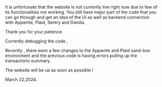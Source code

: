 It is unfortunate that the website is not currently live right now due to few of its functionalities not working. 
You still have major part of the code that you can go through and get an idea of the UI as well as backend connection with Appwrite, Plaid, Sentry and Dwolla.

Thank you for your patience.

Currently debugging the code , 

Recently , there were a few changes to the Appwrite and Plaid sand-box environment 
and the previous code is having errors pulling up the transactions summary. 

The website will be up as soon as possible !

March 22,2024.
